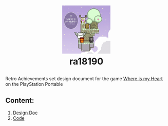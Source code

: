 # <p align="center"><img src="assets/boxart.png" width="150" height="150" /><br>ra18190
Retro Achievements set design document for the game [Where is my Heart](https://retroachievements.org/game/18190) on the PlayStation Portable

## Content:

1. [Design Doc](DESIGN.md)
1. [Code](18190.rascript)